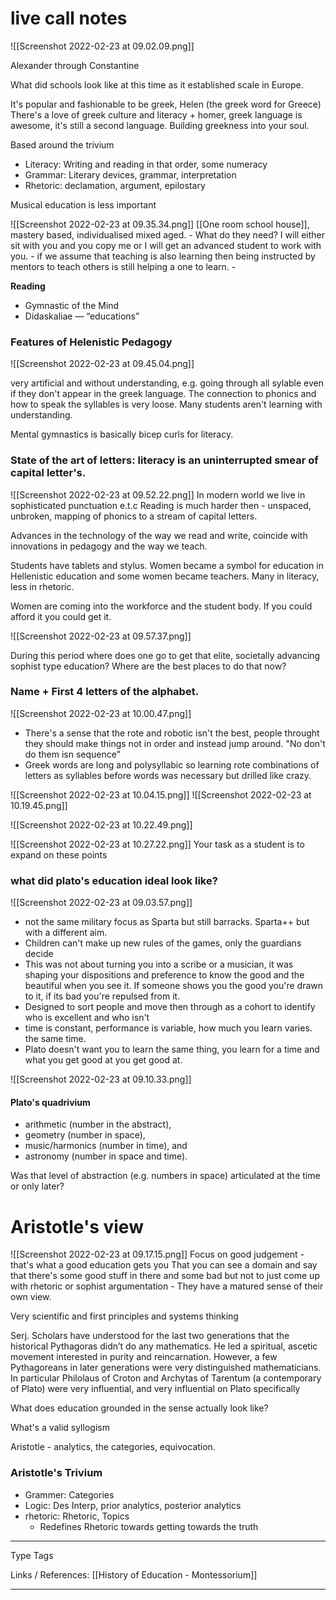 # live call notes 
![[Screenshot 2022-02-23 at 09.02.09.png]]

Alexander through Constantine

What did schools look like at this time as it established scale in Europe.

It's popular and fashionable to be greek, Helen (the greek word for Greece)
There's a love of greek culture and literacy + homer, greek language is awesome, it's still a second language. Building greekness into your soul.

Based around the trivium
- Literacy: Writing and reading in that order, some numeracy
- Grammar: Literary devices, grammar, interpretation
- Rhetoric: declamation, argument, epilostary 

Musical education is less important

![[Screenshot 2022-02-23 at 09.35.34.png]]
[[One room school house]], mastery based, individualised mixed aged. 
	- What do they need? I will either sit with you and you copy me or I will get an advanced student to work with you. 
	-  if we assume that teaching is also learning then being instructed by mentors to teach others is still helping a one to learn. 
	- 


**Reading**

- Gymnastic of the Mind
- Didaskaliae — “educations”

### Features of Helenistic Pedagogy

![[Screenshot 2022-02-23 at 09.45.04.png]]

very artificial and without understanding, e.g. going through all sylable even if they don't appear in the greek language. The connection to phonics and how to speak the syllables is very loose. Many students aren't learning with understanding. 

Mental gymnastics is basically bicep curls for literacy. 

### State of the art of letters: literacy is an uninterrupted smear of capital letter's. 

![[Screenshot 2022-02-23 at 09.52.22.png]]
In modern world we live in sophisticated punctuation e.t.c 
Reading is much harder then - unspaced, unbroken, mapping of phonics to a stream of capital letters.


Advances in the technology of the way we read and write, coincide with innovations in pedagogy and the way we teach. 

Students have tablets and stylus. Women became a symbol for education in Hellenistic education and some women became teachers. Many in literacy, less in rhetoric. 

Women are coming into the workforce and the student body. If you could afford it you could get it.

![[Screenshot 2022-02-23 at 09.57.37.png]]


During this period where does one go to get that elite, societally advancing sophist type education? Where are the best places to do that now?

### Name + First 4 letters of the alphabet.

![[Screenshot 2022-02-23 at 10.00.47.png]]

- There's a sense that the rote and robotic isn't the best, people throught they should make things not in order and instead jump around. "No don't do them isn sequence"
- Greek words are long and polysyllabic so learning rote combinations of letters as syllables before words was necessary but drilled like crazy. 


![[Screenshot 2022-02-23 at 10.04.15.png]]
![[Screenshot 2022-02-23 at 10.19.45.png]]


![[Screenshot 2022-02-23 at 10.22.49.png]]



![[Screenshot 2022-02-23 at 10.27.22.png]]
Your task as a student is to expand on these points


### what did plato's education ideal look like?
![[Screenshot 2022-02-23 at 09.03.57.png]]

- not the same military focus as Sparta but still barracks. Sparta++ but with a different aim.
- Children can't make up new rules of the games, only the guardians decide
- This was not about turning you into a scribe or a musician, it was shaping your dispositions and preference to know the good and the beautiful when you see it. If someone shows you the good you're drawn to it, if its bad you're repulsed from it. 
- Designed to sort people and move then through as a cohort to identify who is excellent and who isn't
- time is constant, performance is variable, how much you learn varies. the same time. 
- Plato doesn't want you to learn the same thing, you learn for a time and what you get good at you get good at. 

![[Screenshot 2022-02-23 at 09.10.33.png]]



#### Plato's quadrivium

- arithmetic (number in the abstract), 
- geometry (number in space), 
- music/harmonics (number in time), and 
- astronomy (number in space and time).

Was that level of abstraction (e.g. numbers in space) articulated at the time or only later?

# Aristotle's view

![[Screenshot 2022-02-23 at 09.17.15.png]]
Focus on good judgement - that's what a good education gets you
That you can see a domain and say that there's some good stuff in there and some bad but not to just come up with rhetoric or sophist argumentation - They have a matured sense of their own view. 

Very scientific and first principles and systems thinking

Serj. Scholars have understood for the last two generations that the historical Pythagoras didn’t do any mathematics. He led a spiritual, ascetic movement interested in purity and reincarnation. However, a few Pythagoreans in later generations were very distinguished mathematicians. In particular Philolaus of Croton and Archytas of Tarentum (a contemporary of Plato) were very influential, and very influential on Plato specifically

What does education grounded in the sense actually look like?

What's a valid syllogism

Aristotle - analytics, the categories, equivocation.

### Aristotle's Trivium 

- Grammer: Categories 
- Logic: Des Interp, prior analytics, posterior analytics 
- rhetoric: Rhetoric, Topics
	- Redefines Rhetoric towards getting towards the truth




---
Type 
Tags 

Links / References:
[[History of Education - Montessorium]]



---